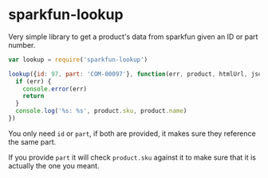 # sparkfun-lookup

Very simple library to get a product's data from sparkfun given an ID or part number.

```javascript
var lookup = require('sparkfun-lookup')

lookup({id: 97, part: 'COM-00097'}, function(err, product, htmlUrl, jsonUrl) {
  if (err) {
    console.error(err)
    return
  }
  console.log('%s: %s', product.sku, product.name)
})
```

You only need `id` or `part`, if both are provided, it makes sure they reference the same part.

If you provide `part` it will check `product.sku` against it to make sure that it is actually the one you meant.